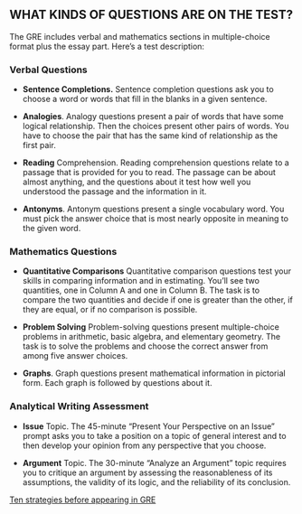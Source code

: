 ## WHAT KINDS OF QUESTIONS ARE ON THE TEST?
The GRE includes verbal and mathematics sections in multiple-choice format plus the
essay part. Here’s a test description:

### Verbal Questions
* **Sentence Completions.** Sentence completion questions ask you to choose a word
or words that fill in the blanks in a given sentence.

* **Analogies**. Analogy questions present a pair of words that have some logical
relationship. Then the choices present other pairs of words. You have to choose the
pair that has the same kind of relationship as the first pair.

* **Reading** Comprehension. Reading comprehension questions relate to a passage
that is provided for you to read. The passage can be about almost anything, and the
questions about it test how well you understood the passage and the information
in it.

* **Antonyms**. Antonym questions present a single vocabulary word. You must pick
the answer choice that is most nearly opposite in meaning to the given word.

### Mathematics Questions

* **Quantitative Comparisons** Quantitative comparison questions test your skills
in comparing information and in estimating. You’ll see two quantities, one in
Column A and one in Column B. The task is to compare the two quantities and
decide if one is greater than the other, if they are equal, or if no comparison is
possible.

* **Problem Solving** Problem-solving questions present multiple-choice problems
in arithmetic, basic algebra, and elementary geometry. The task is to solve the
problems and choose the correct answer from among five answer choices.

* **Graphs**. Graph questions present mathematical information in pictorial form.
Each graph is followed by questions about it.

### Analytical Writing Assessment

* **Issue** Topic. The 45-minute “Present Your Perspective on an Issue” prompt asks
you to take a position on a topic of general interest and to then develop your opinion from any perspective that you choose.

* **Argument** Topic. The 30-minute “Analyze an Argument” topic requires you to
critique an argument by assessing the reasonableness of its assumptions, the
validity of its logic, and the reliability of its conclusion.

[Ten strategies before appearing in GRE](https://meroexam.com/blog/10-strategies-before-appearing-in-GRE)